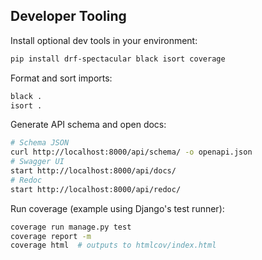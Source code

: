 ## Developer Tooling

Install optional dev tools in your environment:

```bash
pip install drf-spectacular black isort coverage
```

Format and sort imports:

```bash
black .
isort .
```

Generate API schema and open docs:

```bash
# Schema JSON
curl http://localhost:8000/api/schema/ -o openapi.json
# Swagger UI
start http://localhost:8000/api/docs/
# Redoc
start http://localhost:8000/api/redoc/
```

Run coverage (example using Django's test runner):

```bash
coverage run manage.py test
coverage report -m
coverage html  # outputs to htmlcov/index.html
```

